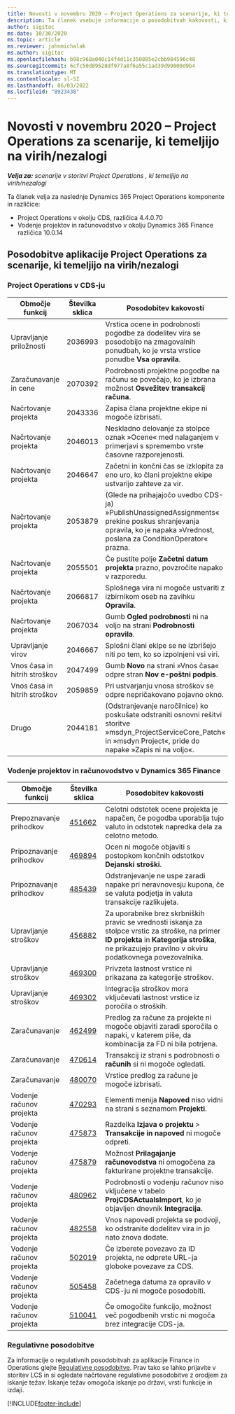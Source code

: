 ```yaml
---
title: Novosti v novembru 2020 – Project Operations za scenarije, ki temeljijo na virih/nezalogi
description: Ta članek vsebuje informacije o posodobitvah kakovosti, ki so na voljo v izdaji Project Operations novembra 2020 za scenarije, ki temeljijo na virih/brez zalog.
author: sigitac
ms.date: 10/30/2020
ms.topic: article
ms.reviewer: johnmichalak
ms.author: sigitac
ms.openlocfilehash: b98c968a040c14f4d11c350885e2cbb984596c48
ms.sourcegitcommit: 6cfc50d89528df977a8f6a55c1ad39d99800d9b4
ms.translationtype: MT
ms.contentlocale: sl-SI
ms.lasthandoff: 06/03/2022
ms.locfileid: "8923438"
---
```

# <a name="whats-new-november-2020---project-operations-for-resourcenon-stocked-based-scenarios"></a>Novosti v novembru 2020 – Project Operations za scenarije, ki temeljijo na virih/nezalogi

_**Velja za:** scenarije v storitvi Project Operations , ki temeljijo na virih/nezalogi_

Ta članek velja za naslednje Dynamics 365 Project Operations komponente in različice:

- Project Operations v okolju CDS, različica 4.4.0.70
- Vodenje projektov in računovodstvo v okolju Dynamics 365 Finance različica 10.0.14

## <a name="updates-to-project-operations-for-resource-non-stocked-based-scenarios"></a>Posodobitve aplikacije Project Operations za scenarije, ki temeljijo na virih/nezalogi

### <a name="project-operations-on-cds"></a>Project Operations v CDS-ju

| Območje funkcij                 | Številka sklica | Posodobitev kakovosti                                                                                                                                                                    |
|------------------------------|------------------|-----------------------------------------------------------------------------------------------------------------------------------------------------------------------------------|
|   Upravljanje priložnosti       | 2036993          | Vrstica ocene in podrobnosti pogodbe za dodelitev vira se posodobijo na zmagovalnih ponudbah, ko je vrsta vrstice ponudbe **Vsa opravila**.                                                 |
| Zaračunavanje in cene          | 2070392          | Podrobnosti projektne pogodbe na računu se povečajo, ko je izbrana možnost **Osvežitev transakcij računa**.                                                                         |
| Načrtovanje projekta             | 2043336          | Zapisa člana projektne ekipe ni mogoče izbrisati.                                                                                                                                  |
| Načrtovanje projekta             | 2046013          | Neskladno delovanje za stolpce oznak »Ocene« med nalaganjem v primerjavi s spremembo vrste časovne razporejenosti.                                                                                   |
| Načrtovanje projekta             | 2046647          | Začetni in končni čas se izklopita za eno uro, ko člani projektne ekipe ustvarijo zahteve za vir.                                                                      |
| Načrtovanje projekta             | 2053879          | (Glede na prihajajočo uvedbo CDS-ja) »PublishUnassignedAssignments« prekine poskus shranjevanja opravila, ko je napaka »Vrednost, poslana za ConditionOperator« prazna.                       |
| Načrtovanje projekta             | 2055501          | Če pustite polje **Začetni datum projekta** prazno, povzročite napako v razporedu.                                                                                                      |
| Načrtovanje projekta             | 2066817          | Splošnega vira ni mogoče ustvariti z izbirnikom oseb na zavihku **Opravila**.                                                                                                   |
| Načrtovanje projekta             | 2067034          | Gumb **Ogled podrobnosti** ni na voljo na strani **Podrobnosti opravila**.                                                                                                       |
| Upravljanje virov          | 2046667          | Splošni člani ekipe se ne izbrišejo niti po tem, ko so izpolnjeni vsi viri.                                                                                                    |
| Vnos časa in hitrih stroškov | 2047499          | Gumb **Novo** na strani »Vnos časa« odpre stran **Nov e-poštni podpis**.                                                                                               |
| Vnos časa in hitrih stroškov | 2059859          | Pri ustvarjanju vnosa stroškov se odpre nepričakovano pojavno okno.                                                                                                                         |
| Drugo                        | 2044181          | (Odstranjevanje naročilnice) ko poskušate odstraniti osnovni rešitvi storitve »msdyn_ProjectServiceCore_Patch« in »msdyn Project«, pride do napake »Zapis ni na voljo«.  |

### <a name="project-management-and-accounting-in-dynamics-365-finance"></a>Vodenje projektov in računovodstvo v Dynamics 365 Finance

| Območje funkcij        | Številka sklica | Posodobitev kakovosti                                                                                                                                                            |
|---------------------|------------------|---------------------------------------------------------------------------------------------------------------------------------------------------------------------------|
| Prepoznavanje prihodkov | [451662](https://fix.lcs.dynamics.com/Issue/Details/?bugId=451662)           | Celotni odstotek ocene projekta je napačen, če pogodba uporablja tujo valuto in odstotek napredka dela za celotno metodo.                     |
| Pripoznavanje prihodkov | [469894](https://fix.lcs.dynamics.com/Issue/Details/?bugId=469894)           | Ocen ni mogoče objaviti s postopkom končnih odstotkov **Dejanski stroški**.                                                                                                    |
| Pripoznavanje prihodkov | [485439](https://fix.lcs.dynamics.com/Issue/Details/?bugId=485439)           | Odstranjevanje ne uspe zaradi napake pri neravnovesju kupona, če se valuta podjetja in valuta transakcije razlikujeta.                                              |
| Upravljanje stroškov  | [456882](https://fix.lcs.dynamics.com/Issue/Details/?bugId=456822)           | Za uporabnike brez skrbniških pravic se vrednosti iskanja za stolpce vrstic za stroške, na primer **ID projekta** in **Kategorija stroška**, ne prikazujejo pravilno v okviru podatkovnega povezovalnika. |
| Upravljanje stroškov  | [469300](https://fix.lcs.dynamics.com/Issue/Details/?bugId=469300)           | Privzeta lastnost vrstice ni prikazana za kategorije stroškov.                                                                                                         |
| Upravljanje stroškov  | [469302](https://fix.lcs.dynamics.com/Issue/Details/?bugId=469302)           | Integracija stroškov mora vključevati lastnost vrstice iz poročila o stroških.                                                                                             |
| Zaračunavanje           | [462499](https://fix.lcs.dynamics.com/Issue/Details/?bugId=462499)           | Predlog za račune za projekte ni mogoče objaviti zaradi sporočila o napaki, v katerem piše, da kombinacija za FD ni bila potrjena.                                                    |
| Zaračunavanje           | [470614](https://fix.lcs.dynamics.com/Issue/Details/?bugId=470614)           | Transakcij iz strani s podrobnosti o **računih** si ni mogoče ogledati.                                                                                                              |
| Zaračunavanje           | [480070](https://fix.lcs.dynamics.com/Issue/Details/?bugId=480070)           | Vrstice predlog za račune je mogoče izbrisati.                                                                                                                                  |
| Vodenje računov projekta  | [470293](https://fix.lcs.dynamics.com/Issue/Details/?bugId=470293)           | Elementi menija **Napoved** niso vidni na strani s seznamom **Projekti**.                                                                                                   |
| Vodenje računov projekta  | [475873](https://fix.lcs.dynamics.com/Issue/Details/?bugId=475873)           | Razdelka **Izjava o projektu**   > **Transakcije in napoved** ni mogoče odpreti.                                                                                                       |
| Vodenje računov projekta  | [475879](https://fix.lcs.dynamics.com/Issue/Details/?bugId=475879)           | Možnost **Prilagajanje računovodstva** ni omogočena za fakturirane projektne transakcije.                                                                                                  |
| Vodenje računov projekta  | [480962](https://fix.lcs.dynamics.com/Issue/Details/?bugId=480962)           | Podrobnosti o vodenju računov niso vključene v tabelo **ProjCDSActualsImport**, ko je objavljen dnevnik **Integracija**.                                                  |
| Vodenje računov projekta  | [482558](https://fix.lcs.dynamics.com/Issue/Details/?bugId=482558)           | Vnos napovedi projekta se podvoji, ko odstranite dodelitev vira in jo nato znova dodate.                                                                            |
| Vodenje računov projekta  | [502019](https://fix.lcs.dynamics.com/Issue/Details/?bugId=502019)           | Če izberete povezavo za ID projekta, ne odprete URL-ja globoke povezave za CDS.                                                                                                         |
| Vodenje računov projekta  | [505458](https://fix.lcs.dynamics.com/Issue/Details/?bugId=505458)           | Začetnega datuma za opravilo v CDS-ju ni mogoče posodobiti.                                                                                                                           |
| Vodenje računov projekta  | [510041](https://fix.lcs.dynamics.com/Issue/Details/?bugId=510041)           | Če omogočite funkcijo, možnost več pogodbenih vrstic ni mogoča brez integracije CDS-ja.                                                                                   |

### <a name="regulatory-updates"></a>Regulativne posodobitve
Za informacije o regulativnih posodobitvah za aplikacije Finance in Operations glejte [Regulativne posodobitve](/dynamics365/finance/localizations/regulatory-updates). Prav tako se lahko prijavite v storitev LCS in si ogledate načrtovane regulativne posodobitve z orodjem za iskanje težav. Iskanje težav omogoča iskanje po državi, vrsti funkcije in izdaji.


[!INCLUDE[footer-include](../includes/footer-banner.md)]